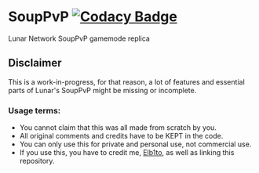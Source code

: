 # SoupPvP [![Codacy Badge](https://api.codacy.com/project/badge/Grade/3507936ade234ae7bb280eae37ca04ce)](https://app.codacy.com/gh/Elb1to/SoupPvP?utm_source=github.com&utm_medium=referral&utm_content=Elb1to/SoupPvP&utm_campaign=Badge_Grade_Settings)
 Lunar Network SoupPvP gamemode replica
 
## Disclaimer
This is a work-in-progress, for that reason, a lot of features and essential parts of Lunar's SoupPvP might be missing or incomplete.

### Usage terms:
  * You cannot claim that this was all made from scratch by you.
  * All original comments and credits have to be KEPT in the code.
  * You can only use this for private and personal use, not commercial use.
  * If you use this, you have to credit me, [Elb1to](https://github.com/Elb1to), as well as linking this repository.

